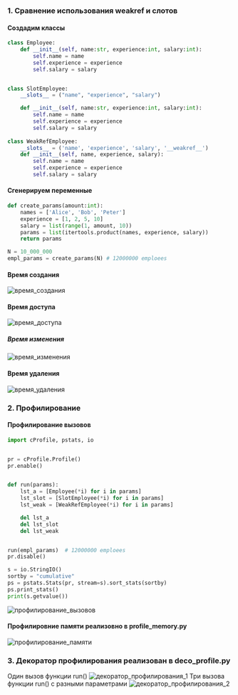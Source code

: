 ### 1. Сравнение использования weakref и слотов
#### Создадим классы
```py
class Employee:
    def __init__(self, name:str, experience:int, salary:int):
        self.name = name
        self.experience = experience
        self.salary = salary


class SlotEmployee:
    __slots__ = ("name", "experience", "salary")

    def __init__(self, name:str, experience:int, salary:int):
        self.name = name
        self.experience = experience
        self.salary = salary
        
class WeakRefEmployee: 
    __slots__ = ('name', 'experience', 'salary', '__weakref__')
    def __init__(self, name, experience, salary):  
        self.name = name  
        self.experience = experience
        self.salary = salary
```
#### Сгенерируем переменные
```py
def create_params(amount:int):
    names = ['Alice', 'Bob', 'Peter']
    experience = [1, 2, 5, 10]
    salary = list(range(1, amount, 10))
    params = list(itertools.product(names, experience, salary)) 
    return params

N = 10_000_000
empl_params = create_params(N) # 12000000 emploees
```
#### Время создания
![время_создания](https://user-images.githubusercontent.com/73718190/209364723-cba3179c-de94-4d62-aaa4-7d12fad00c17.png)
#### Время доступа
![время_доступа](https://user-images.githubusercontent.com/73718190/209364744-e4c767a3-b6ad-4669-8236-e3d35b04b360.png)
##### Время изменения
![время_изменения](https://user-images.githubusercontent.com/73718190/209364757-48058524-bf2f-4c16-b5b3-59f9198f3b32.png)
#### Время удаления
![время_удаления](https://user-images.githubusercontent.com/73718190/209364773-3e143966-6d16-49d0-ad75-459f17614559.png)

### 2. Профилирование
#### Профилирование вызовов
```py
import cProfile, pstats, io


pr = cProfile.Profile()
pr.enable()


def run(params):
    lst_a = [Employee(*i) for i in params]
    lst_slot = [SlotEmployee(*i) for i in params]
    lst_weak = [WeakRefEmployee(*i) for i in params]

    del lst_a
    del lst_slot
    del lst_weak


run(empl_params)  # 12000000 emploees
pr.disable()

s = io.StringIO()
sortby = "cumulative"
ps = pstats.Stats(pr, stream=s).sort_stats(sortby)
ps.print_stats()
print(s.getvalue())
```
![профилирование_вызовов](https://user-images.githubusercontent.com/73718190/209364901-265279cb-e5ba-47e1-8fa0-da6ad8134a9d.png)
#### Профилировние памяти реализовно в profile_memory.py
![профилирование_памяти](https://user-images.githubusercontent.com/73718190/209364939-f79d8765-c3a6-4b1b-a7af-17b757e80059.png)
### 3. Декоратор профилирования реализован в deco_profile.py
Один вызов функции run()
![декоратор_профилирования_1](https://user-images.githubusercontent.com/73718190/209364996-c6834f8b-21e2-4567-bc6f-c7af878fce96.png)
Три вызова функции run() с разными параметрами
![декоратор_профилирования_2](https://user-images.githubusercontent.com/73718190/209365113-30361cae-aa06-4f8f-96ea-5da9adea01f1.png)


